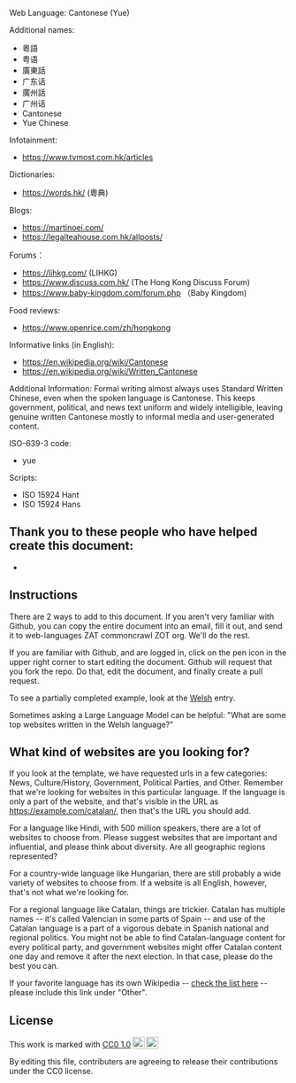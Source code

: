 Web Language: Cantonese (Yue)

Additional names:
- 粵語
- 粤语
- 廣東話
- 广东话
- 廣州話
- 广州话
- Cantonese
- Yue Chinese

Infotainment:
- https://www.tvmost.com.hk/articles

Dictionaries:
- https://words.hk/ (粵典)

Blogs:
- https://martinoei.com/
- https://legalteahouse.com.hk/allposts/

Forums：
- https://lihkg.com/ (LIHKG)
- https://www.discuss.com.hk/ (The Hong Kong Discuss Forum)
- https://www.baby-kingdom.com/forum.php （Baby Kingdom)

Food reviews:
- https://www.openrice.com/zh/hongkong

Informative links (in English):
- https://en.wikipedia.org/wiki/Cantonese
- https://en.wikipedia.org/wiki/Written_Cantonese

Additional Information:
Formal writing almost always uses Standard Written Chinese, even when the spoken language is Cantonese. This keeps government, political, and news text uniform and widely intelligible, leaving genuine written Cantonese mostly to informal media and user-generated content.

ISO-639-3 code: 
- yue

Scripts:
- ISO 15924 Hant
- ISO 15924 Hans

Thank you to these people who have helped create this document:
- 
- 

## Instructions

There are 2 ways to add to this document. If you aren't very familiar
with Github, you can copy the entire document into an email, fill it
out, and send it to web-languages ZAT commoncrawl ZOT org. We'll do the rest.

If you are familiar with Github, and are logged in, click on the pen
icon in the upper right corner to start editing the document.
Github will request that you fork the repo. Do that, edit the
document, and finally create a pull request.

To see a partially completed example, look at the
[Welsh](../living/welsh.md) entry.

Sometimes asking a Large Language Model can be helpful: "What are some
top websites written in the Welsh language?"

## What kind of websites are you looking for?

If you look at the template, we have requested urls in a few
categories: News, Culture/History, Government, Political Parties, and
Other. Remember that we're looking for websites in this particular
language. If the language is only a part of the website, and that's
visible in the URL as https://example.com/catalan/, then that's the
URL you should add.

For a language like Hindi, with 500 million speakers, there are a lot
of websites to choose from. Please suggest websites that are important
and influential, and please think about diversity. Are all geographic
regions represented?

For a country-wide language like Hungarian, there are still probably a
wide variety of websites to choose from. If a website is all English,
however, that's not what we're looking for.

For a regional language like Catalan, things are trickier. Catalan has
multiple names -- it's called Valencian in some parts of Spain -- and
use of the Catalan language is a part of a vigorous debate in Spanish
national and regional politics. You might not be able to find
Catalan-language content for every political party, and government
websites might offer Catalan content one day and remove it after
the next election. In that case, please do the best you can.

If your favorite language has its own Wikipedia -- [check the list here](https://en.wikipedia.org/wiki/List_of_Wikipedias) --
please include this link under "Other".

## License

<p xmlns:cc="http://creativecommons.org/ns#" >This work is marked with <a href="https://creativecommons.org/publicdomain/zero/1.0/?ref=chooser-v1" target="_blank" rel="license noopener noreferrer" style="display:inline-block;">CC0 1.0<img style="height:22px!important;margin-left:3px;vertical-align:text-bottom;" src="https://mirrors.creativecommons.org/presskit/icons/cc.svg?ref=chooser-v1" alt=""><img style="height:22px!important;margin-left:3px;vertical-align:text-bottom;" src="https://mirrors.creativecommons.org/presskit/icons/zero.svg?ref=chooser-v1" alt=""></a></p>

By editing this file, contributers are agreeing to release their contributions under the CC0 license.

